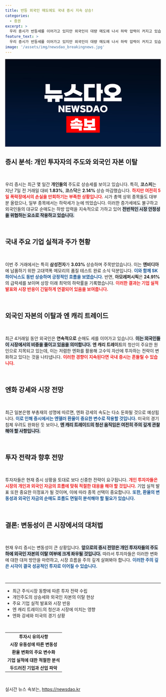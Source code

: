 ```yaml
---
title: 반등 외국인 매도에도 국내 증시 지속 상승!
categories:
  - 증권
excerpt: >
  우리 증시가 반등세를 이어가고 있지만 외국인이 대량 매도에 나서 하락 압력이 커지고 있습니다. 엔 캐리 트레이드 청산 우려 속에서 국내 증시의 향후 방향에 관심이 집중되고 있습니다.
feature_text: >
  우리 증시가 반등세를 이어가고 있지만 외국인이 대량 매도에 나서 하락 압력이 커지고 있습니다. 엔 캐리 트레이드 청산 우려 속에서 국내 증시의 향후 방향에 관심이 집중되고 있습니다.
image: '/assets/img/newsdao_breakingnews.jpg'
---
```


<p><img src="/assets/img/newsdao_breakingnews.jpg" alt="ranknews 속보" /></p>

<h2 data-ke-size="size26">증시 분석: 개인 투자자의 주도와 외국인 자본 이탈</h2>

<p data-ke-size="size16">&nbsp;</p>

<p>우리 증시는 최근 몇 일간 <strong>개인들의</strong> 주도로 상승세를 보이고 있습니다. 특히, <strong>코스피</strong>는 지난 7일 전 거래일 대비 <strong>1.83%</strong>, <strong>코스닥</strong>은 <strong>2.14%</strong> 상승 마감했습니다. <b><span style="color: #ee2323;">하지만 여전히 5일 폭락장에서의 손실을 만회하기는 부족한 상황입니다.</span></b> 시가 총액 상위 종목들도 대부분 올랐으나, 일부 종목에서는 하락세가 눈에 띄었습니다. 이러한 증가세에도 불구하고 외국인들의 대규모 순매도는 하방 압력을 지속적으로 가하고 있어 <b><span style="background-color: #21538527;">전반적인 시장 안정성을 위협하는 요소로 작용하고 있습니다.</span></b></p>

<p data-ke-size="size16">&nbsp;</p>

<h2 data-ke-size="size26">국내 주요 기업 실적과 주가 현황</h2>

<p data-ke-size="size16">&nbsp;</p>

<p>이번 주 거래에서는 특히 <strong>삼성전자</strong>가 <strong>3.03%</strong> 상승하며 주목받았습니다. 이는 <strong>엔비디아</strong>에 납품하기 위한 고대역폭 메모리의 품질 테스트 완료 소식 덕분입니다. <b><span style="color: #1a5490;">이와 함께 SK하이닉스도 동반 상승하며 긍정적인 흐름을 보였습니다.</span></b> 반면, <strong>아모레퍼시픽</strong>은 <strong>24.91%</strong>의 급락세를 보이며 상장 이래 최악의 하락률을 기록했습니다. <b><span style="color: #ee2323;">이러한 결과는 기업 실적 발표와 시장 반응이 긴밀하게 연결되어 있음을 보여줍니다.</span></b></p>

<p data-ke-size="size16">&nbsp;</p>

<h2 data-ke-size="size26">외국인 자본의 이탈과 엔 캐리 트레이드</h2>

<p data-ke-size="size16">&nbsp;</p>

<p>최근 4거래일 동안 외국인은 <strong>연속적으로</strong> 순매도 세를 이어가고 있습니다. <b><span style="background-color: #21538527;">이는 외국인들이 시장에서의 비중을 줄이고 있음을 의미합니다.</span></b> <strong>엔 캐리 트레이드</strong>의 청산이 주요한 원인으로 지목되고 있는데, 이는 저렴한 엔화를 활용해 고수익 자산에 투자하는 전략이 변화하고 있다는 것을 나타냅니다. <b><span style="color: #ee2323;">이러한 경향이 지속된다면 국내 증시는 흔들릴 수 있습니다.</span></b></p>

<p data-ke-size="size16">&nbsp;</p>

<h2 data-ke-size="size26">엔화 강세와 시장 전망</h2>

<p data-ke-size="size16">&nbsp;</p>

<p>최근 일본은행 부총재의 성명에 따르면, 엔화 강세의 속도는 다소 둔화될 것으로 예상됩니다. <b><span style="color: #1a5490;">이로 인해 증시에서는 엔델러 환율이 중요한 변수로 작용할 것입니다.</span></b> 미국의 경기 침체 우려도 완화된 듯 보이나, <b><span style="background-color: #21538527;">엔 캐리 트레이드의 청산 움직임은 여전히 주의 깊게 관찰해야 할 사항입니다.</span></b></p>

<p data-ke-size="size16">&nbsp;</p>

<h2 data-ke-size="size26">투자 전략과 향후 전망</h2>

<p data-ke-size="size16">&nbsp;</p>

<p>투자자들은 현재 증시 상황을 토대로 보다 신중한 전략이 요구됩니다. <b><span style="color: #ee2323;">개인 투자자들은 시장의 개인과 외국인 자금의 흐름에 맞춰 적절한 대응을 해야 할 것입니다.</span></b> 기업 실적 발표 또한 중요한 이정표가 될 것이며, 이에 따라 종목 선택이 중요합니다. <b><span style="color: #1a5490;">또한, 환율의 변동성과 외국인 자금의 순매도 흐름도 면밀히 분석해야 할 필요가 있습니다.</span></b></p>

<p data-ke-size="size16">&nbsp;</p>

<h2 data-ke-size="size26">결론: 변동성이 큰 시장에서의 대처법</h2>

<p data-ke-size="size16">&nbsp;</p>

<p>현재 우리 증시는 변동성이 큰 상황입니다. <b><span style="background-color: #21538527;">앞으로의 증시 전망은 개인 투자자들의 주도 하에 외국인 자본의 이탈 여부에 크게 좌우될 것입니다.</span></b> 따라서 투자자들은 이러한 변화에 대한 대처 방안을 마련하고, 시장 흐름을 주의 깊게 살펴봐야 합니다. <b><span style="color: #1a5490;">이러한 주의 깊은 시각이 결국 성공적인 투자로 이어질 수 있습니다.</span></b></p>

<p data-ke-size="size16">&nbsp;</p>

<hr>

<ul>
    <li>최근 주식시장 동향에 따른 투자 전략 수립</li>
    <li>개인주도의 상승세와 외국인 자본의 이탈 현상</li>
    <li>주요 기업 실적 발표와 시장 반응</li>
    <li>엔 캐리 트레이드의 청산과 시장에 미치는 영향</li>
    <li>엔화 강세와 미국의 경기 상황</li>
</ul>

<p data-ke-size="size16">&nbsp;</p>

<table>
    <tr>
        <td style="text-align: center; height: 17px;"><b>투자시 유의사항</b></td>
    </tr>
    <tr>
        <td style="text-align: center; height: 17px;"><b>시장 유동성에 따른 변동성</b></td>
    </tr>
    <tr>
        <td style="text-align: center; height: 17px;"><b>환율 변화의 주요 변수화</b></td>
    </tr>
    <tr>
        <td style="text-align: center; height: 17px;"><b>기업 실적에 대한 적절한 분석</b></td>
    </tr>
    <tr>
        <td style="text-align: center; height: 17px;"><b>두드러진 기업과 산업 파악</b></td>
    </tr>
</table> 

<p data-ke-size="size16">&nbsp;</p>
실시간 뉴스 속보는, <a href="https://newsdao.kr" rel="dofollow">https://newsdao.kr</a>


